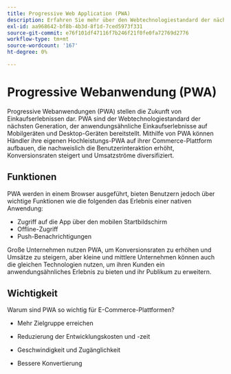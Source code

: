 ```yaml
---
title: Progressive Web Application (PWA)
description: Erfahren Sie mehr über den Webtechnologiestandard der nächsten Generation für E-Commerce-Websites.
exl-id: aa968642-bf8b-4b3d-8f1d-7ced5973f331
source-git-commit: e76f101df47116f7b246f21f0fe0fa72769d2776
workflow-type: tm+mt
source-wordcount: '167'
ht-degree: 0%

---
```


# Progressive Webanwendung (PWA)

Progressive Webanwendungen (PWA) stellen die Zukunft von Einkaufserlebnissen dar. PWA sind der Webtechnologiestandard der nächsten Generation, der anwendungsähnliche Einkaufserlebnisse auf Mobilgeräten und Desktop-Geräten bereitstellt. Mithilfe von PWA können Händler ihre eigenen Hochleistungs-PWA auf ihrer Commerce-Plattform aufbauen, die nachweislich die Benutzerinteraktion erhöht, Konversionsraten steigert und Umsatzströme diversifiziert.

## Funktionen

PWA werden in einem Browser ausgeführt, bieten Benutzern jedoch über wichtige Funktionen wie die folgenden das Erlebnis einer nativen Anwendung:

- Zugriff auf die App über den mobilen Startbildschirm
- Offline-Zugriff
- Push-Benachrichtigungen

Große Unternehmen nutzen PWA, um Konversionsraten zu erhöhen und Umsätze zu steigern, aber kleine und mittlere Unternehmen können auch die gleichen Technologien nutzen, um ihren Kunden ein anwendungsähnliches Erlebnis zu bieten und ihr Publikum zu erweitern.

## Wichtigkeit

Warum sind PWA so wichtig für E-Commerce-Plattformen?

- Mehr Zielgruppe erreichen

- Reduzierung der Entwicklungskosten und -zeit

- Geschwindigkeit und Zugänglichkeit

- Bessere Konvertierung
